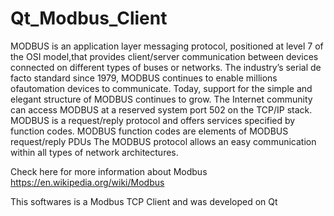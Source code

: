 # Qt_Modbus_Client
MODBUS is an application layer messaging protocol, positioned at level 7 of the OSI model,that provides client/server communication between devices connected on different types of
buses or networks.
The industry’s serial de facto standard since 1979, MODBUS continues to enable millions ofautomation devices to communicate. Today, support for the simple and elegant structure of
MODBUS continues to grow. The Internet community can access MODBUS at a reserved system port 502 on the TCP/IP stack.
MODBUS is a request/reply protocol and offers services specified by function codes.
MODBUS function codes are elements of MODBUS request/reply PDUs
The MODBUS protocol allows an easy communication within all types of network architectures.

Check here for more information about Modbus
https://en.wikipedia.org/wiki/Modbus

This softwares is a Modbus TCP Client and was developed on Qt
